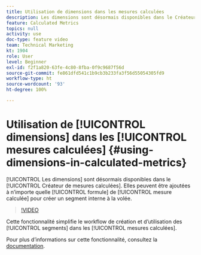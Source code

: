 ```yaml
---
title: Utilisation de dimensions dans les mesures calculées
description: Les dimensions sont désormais disponibles dans le Créateur de mesures calculées. Elles peuvent être ajoutées à n’importe quelle formule de mesure calculée pour créer un segment interne à la volée.
feature: Calculated Metrics
topics: null
activity: use
doc-type: feature video
team: Technical Marketing
kt: 1904
role: User
level: Beginner
exl-id: f2f1a820-63fe-4c80-8fba-0f9c9687f56d
source-git-commit: fe861dfd541c1b9cb3b233fa3f56d55054305fd9
workflow-type: ht
source-wordcount: '93'
ht-degree: 100%

---
```


# Utilisation de [!UICONTROL dimensions] dans les [!UICONTROL mesures calculées] {#using-dimensions-in-calculated-metrics}

[!UICONTROL Les dimensions] sont désormais disponibles dans le [!UICONTROL Créateur de mesures calculées]. Elles peuvent être ajoutées à n’importe quelle [!UICONTROL formule] de [!UICONTROL mesure calculée] pour créer un segment interne à la volée.

>[!VIDEO](https://video.tv.adobe.com/v/23723/?quality=12)

Cette fonctionnalité simplifie le workflow de création et d’utilisation des [!UICONTROL segments] dans les [!UICONTROL mesures calculées].

Pour plus dʼinformations sur cette fonctionnalité, consultez la [documentation](https://experienceleague.adobe.com/docs/analytics/components/calculated-metrics/calcmetric-workflow/cm-build-metrics.html?lang=fr).
